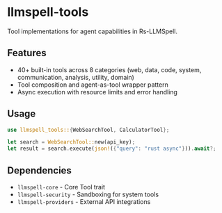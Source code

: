 # llmspell-tools

Tool implementations for agent capabilities in Rs-LLMSpell.

## Features
- 40+ built-in tools across 8 categories (web, data, code, system, communication, analysis, utility, domain)
- Tool composition and agent-as-tool wrapper pattern
- Async execution with resource limits and error handling

## Usage
```rust
use llmspell_tools::{WebSearchTool, CalculatorTool};

let search = WebSearchTool::new(api_key);
let result = search.execute(json!({"query": "rust async"})).await?;
```

## Dependencies
- `llmspell-core` - Core Tool trait
- `llmspell-security` - Sandboxing for system tools
- `llmspell-providers` - External API integrations